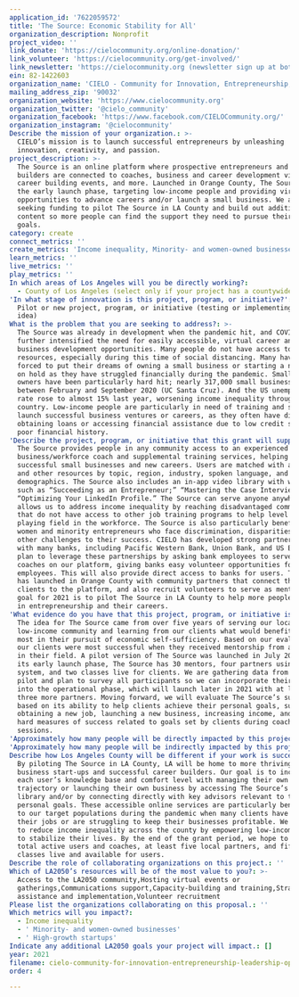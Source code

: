 ```yaml
---
application_id: '7622059572'
title: 'The Source: Economic Stability for All'
organization_description: Nonprofit
project_video: ''
link_donate: 'https://cielocommunity.org/online-donation/'
link_volunteer: 'https://cielocommunity.org/get-involved/'
link_newsletter: 'https://cielocommunity.org (newsletter sign up at bottom of page)'
ein: 82-1422603
organization_name: 'CIELO - Community for Innovation, Entrepreneurship, Leadership & Opportunities'
mailing_address_zip: '90032'
organization_website: 'https://www.cielocommunity.org'
organization_twitter: '@cielo_community'
organization_facebook: 'https://www.facebook.com/CIELOCommunity.org/'
organization_instagram: '@cielocommunity'
Describe the mission of your organization.: >-
  CIELO’s mission is to launch successful entrepreneurs by unleashing
  innovation, creativity, and passion.
project_description: >-
  The Source is an online platform where prospective entrepreneurs and career
  builders are connected to coaches, business and career development videos,
  career building events, and more. Launched in Orange County, The Source is in
  the early launch phase, targeting low-income people and providing virtual
  opportunities to advance careers and/or launch a small business. We are
  seeking funding to pilot The Source in LA County and build out additional
  content so more people can find the support they need to pursue their economic
  goals.
category: create
connect_metrics: ''
create_metrics: 'Income inequality, Minority- and women-owned businesses, High-growth startups'
learn_metrics: ''
live_metrics: ''
play_metrics: ''
In which areas of Los Angeles will you be directly working?:
  - County of Los Angeles (select only if your project has a countywide benefit)
'In what stage of innovation is this project, program, or initiative?': >-
  Pilot or new project, program, or initiative (testing or implementing a new
  idea)
What is the problem that you are seeking to address?: >-
  The Source was already in development when the pandemic hit, and COVID-19 only
  further intensified the need for easily accessible, virtual career and
  business development opportunities. Many people do not have access to these
  resources, especially during this time of social distancing. Many have been
  forced to put their dreams of owning a small business or starting a new career
  on hold as they have struggled financially during the pandemic. Small business
  owners have been particularly hard hit; nearly 317,000 small businesses closed
  between February and September 2020 (UC Santa Cruz). And the US unemployment
  rate rose to almost 15% last year, worsening income inequality throughout the
  country. Low-income people are particularly in need of training and support to
  launch successful business ventures or careers, as they often have difficulty
  obtaining loans or accessing financial assistance due to low credit scores and
  poor financial history.
'Describe the project, program, or initiative that this grant will support to address the problem identified.': >-
  The Source provides people in any community access to an experienced
  business/workforce coach and supplemental training services, helping to launch
  successful small businesses and new careers. Users are matched with advisors
  and other resources by topic, region, industry, spoken language, and other
  demographics. The Source also includes an in-app video library with webinars
  such as “Succeeding as an Entrepreneur;” “Mastering the Case Interview;” and
  “Optimizing Your LinkedIn Profile.” The Source can serve anyone anywhere. This
  allows us to address income inequality by reaching disadvantaged communities
  that do not have access to other job training programs to help level the
  playing field in the workforce. The Source is also particularly beneficial for
  women and minority entrepreneurs who face discrimination, disparities, and
  other challenges to their success. CIELO has developed strong partnerships
  with many banks, including Pacific Western Bank, Union Bank, and US Bank. We
  plan to leverage these partnerships by asking bank employees to serve as
  coaches on our platform, giving banks easy volunteer opportunities for their
  employees. This will also provide direct access to banks for users. The Source
  has launched in Orange County with community partners that connect their
  clients to the platform, and also recruit volunteers to serve as mentors. Our
  goal for 2021 is to pilot The Source in LA County to help more people succeed
  in entrepreneurship and their careers.
'What evidence do you have that this project, program, or initiative is or will be successful, and how will you define and measure success?': >-
  The idea for The Source came from over five years of serving our local
  low-income community and learning from our clients what would benefit them
  most in their pursuit of economic self-sufficiency. Based on our evaluation,
  our clients were most successful when they received mentorship from an expert
  in their field. A pilot version of The Source was launched in July 2020 and in
  its early launch phase, The Source has 30 mentors, four partners using the
  system, and two classes live for clients. We are gathering data from the OC
  pilot and plan to survey all participants so we can incorporate their feedback
  into the operational phase, which will launch later in 2021 with at least
  three more partners. Moving forward, we will evaluate The Source’s success
  based on its ability to help clients achieve their personal goals, such as
  obtaining a new job, launching a new business, increasing income, and other
  hard measures of success related to goals set by clients during coaching
  sessions.
'Approximately how many people will be directly impacted by this project, program, or initiative?': '500'
'Approximately how many people will be indirectly impacted by this project, program, or initiative?': '1000'
Describe how Los Angeles County will be different if your work is successful.: >-
  By piloting The Source in LA County, LA will be home to more thriving small
  business start-ups and successful career builders. Our goal is to increase
  each user’s knowledge base and comfort level with managing their own career
  trajectory or launching their own business by accessing The Source’s video
  library and/or by connecting directly with key advisors relevant to their
  personal goals. These accessible online services are particularly beneficial
  to our target populations during the pandemic when many clients have lost
  their jobs or are struggling to keep their businesses profitable. We also hope
  to reduce income inequality across the county by empowering low-income people
  to stabilize their lives. By the end of the grant period, we hope to have 500
  total active users and coaches, at least five local partners, and fifteen
  classes live and available for users.
Describe the role of collaborating organizations on this project.: ''
Which of LA2050’s resources will be of the most value to you?: >-
  Access to the LA2050 community,Hosting virtual events or
  gatherings,Communications support,Capacity-building and training,Strategy
  assistance and implementation,Volunteer recruitment
Please list the organizations collaborating on this proposal.: ''
Which metrics will you impact?:
  - Income inequality
  - ' Minority- and women-owned businesses'
  - ' High-growth startups'
Indicate any additional LA2050 goals your project will impact.: []
year: 2021
filename: cielo-community-for-innovation-entrepreneurship-leadership-opportunities
order: 4

---
```

